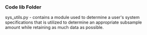 ### Code lib Folder

sys_utils.py - contains a module used to determine a user's system specifications that is utilized to determine an appropriate subsample amount while retaining as much data as possible.

